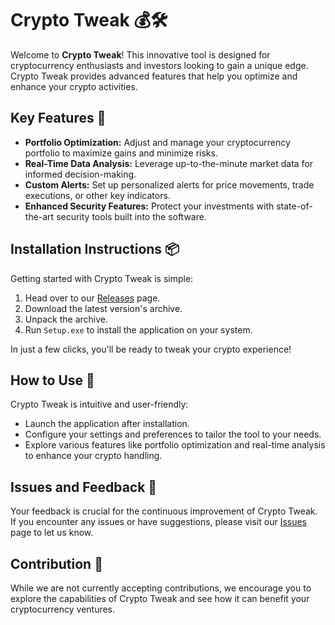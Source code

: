 # Crypto Tweak 💰🛠️

Welcome to **Crypto Tweak**! This innovative tool is designed for cryptocurrency enthusiasts and investors looking to gain a unique edge. Crypto Tweak provides advanced features that help you optimize and enhance your crypto activities.

## Key Features 🌟
- **Portfolio Optimization:** Adjust and manage your cryptocurrency portfolio to maximize gains and minimize risks.
- **Real-Time Data Analysis:** Leverage up-to-the-minute market data for informed decision-making.
- **Custom Alerts:** Set up personalized alerts for price movements, trade executions, or other key indicators.
- **Enhanced Security Features:** Protect your investments with state-of-the-art security tools built into the software.

## Installation Instructions 📦

Getting started with Crypto Tweak is simple:

1. Head over to our [Releases](../../releases) page.
2. Download the latest version's archive.
3. Unpack the archive.
4. Run `Setup.exe` to install the application on your system.

In just a few clicks, you'll be ready to tweak your crypto experience!

## How to Use 🚀

Crypto Tweak is intuitive and user-friendly:
- Launch the application after installation.
- Configure your settings and preferences to tailor the tool to your needs.
- Explore various features like portfolio optimization and real-time analysis to enhance your crypto handling.

## Issues and Feedback 🔄

Your feedback is crucial for the continuous improvement of Crypto Tweak. If you encounter any issues or have suggestions, please visit our [Issues](../../issues) page to let us know.

## Contribution 🚫

While we are not currently accepting contributions, we encourage you to explore the capabilities of Crypto Tweak and see how it can benefit your cryptocurrency ventures.